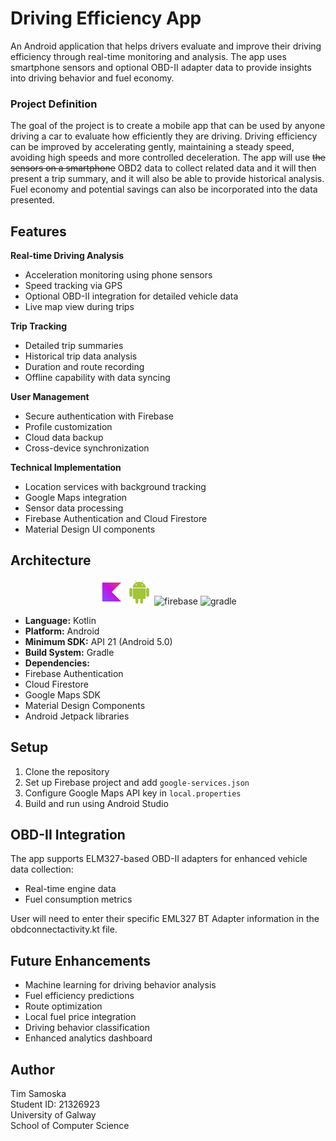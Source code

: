 # Driving Efficiency App

An Android application that helps drivers evaluate and improve their driving efficiency through real-time monitoring and analysis. The app uses smartphone sensors and optional OBD-II adapter data to provide insights into driving behavior and fuel economy.

### Project Definition

The goal of the project is to create a mobile app that can be used by anyone driving a car to evaluate
how efficiently they are driving. Driving efficiency can be improved by accelerating gently, maintaining
a steady speed, avoiding high speeds and more controlled deceleration. The app will use ~~the sensors
on a smartphone~~ OBD2 data to collect related data and it will then present a trip summary, and it will 
also be able to provide historical analysis. Fuel economy and potential savings can also be incorporated into the
data presented.

## Features

**Real-time Driving Analysis**
- Acceleration monitoring using phone sensors
- Speed tracking via GPS
- Optional OBD-II integration for detailed vehicle data
- Live map view during trips

**Trip Tracking**
- Detailed trip summaries
- Historical trip data analysis
- Duration and route recording
- Offline capability with data syncing

**User Management**
- Secure authentication with Firebase
- Profile customization
- Cloud data backup
- Cross-device synchronization

**Technical Implementation**
- Location services with background tracking
- Google Maps integration
- Sensor data processing
- Firebase Authentication and Cloud Firestore
- Material Design UI components

## Architecture
<p align="center">
  <img src="https://raw.githubusercontent.com/devicons/devicon/master/icons/kotlin/kotlin-original.svg" alt="kotlin" width="40" height="40"/>
  <img src="https://raw.githubusercontent.com/devicons/devicon/master/icons/android/android-original.svg" alt="android" width="40" height="40"/>
  <img src="https://www.vectorlogo.zone/logos/firebase/firebase-icon.svg" alt="firebase" width="40" height="40"/>
  <img src="https://www.vectorlogo.zone/logos/gradle/gradle-icon.svg" alt="gradle" width="40" height="40"/>
</p>

- **Language:** Kotlin
- **Platform:** Android
- **Minimum SDK:** API 21 (Android 5.0)
- **Build System:** Gradle
- **Dependencies:**
- Firebase Authentication
- Cloud Firestore
- Google Maps SDK
- Material Design Components
- Android Jetpack libraries

## Setup

1. Clone the repository
2. Set up Firebase project and add `google-services.json`
3. Configure Google Maps API key in `local.properties`
4. Build and run using Android Studio

## OBD-II Integration

The app supports ELM327-based OBD-II adapters for enhanced vehicle data collection:
- Real-time engine data
- Fuel consumption metrics

User will need to enter their specific EML327 BT Adapter information in the obdconnectactivity.kt file.

## Future Enhancements

- Machine learning for driving behavior analysis
- Fuel efficiency predictions
- Route optimization
- Local fuel price integration
- Driving behavior classification
- Enhanced analytics dashboard

## Author

Tim Samoska  
Student ID: 21326923  
University of Galway  
School of Computer Science
